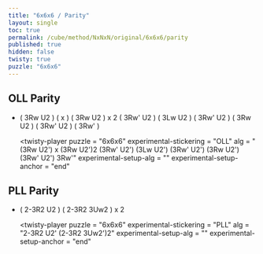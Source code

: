 ```yaml
---
title: "6x6x6 / Parity"
layout: single
toc: true
permalink: /cube/method/NxNxN/original/6x6x6/parity
published: true
hidden: false
twisty: true
puzzle: "6x6x6"
---
```

<span id="cube" puzzle="{{page.puzzle}}"></span>

<head>
  <base target="_blank">
</head>




## OLL Parity

- ( 3Rw U2 ) ( x ) ( 3Rw U2 ) x 2 ( 3Rw' U2 ) ( 3Lw U2 ) ( 3Rw' U2 ) ( 3Rw U2 ) ( 3Rw' U2 ) ( 3Rw' )

  <twisty-player
    puzzle                    = "6x6x6"
    experimental-stickering   = "OLL"
    alg                       = "(3Rw U2') x (3Rw U2')2 (3Rw' U2') (3Lw U2') (3Rw' U2') (3Rw U2') (3Rw' U2') 3Rw'"
    experimental-setup-alg    = ""
    experimental-setup-anchor = "end"
  ></twisty-player>



## PLL Parity

- ( 2-3R2 U2 ) ( 2-3R2 3Uw2 ) x 2

  <twisty-player
    puzzle                    = "6x6x6"
    experimental-stickering   = "PLL"
    alg                       = "2-3R2 U2' (2-3R2 3Uw2')2"
    experimental-setup-alg    = ""
    experimental-setup-anchor = "end"
  ></twisty-player>
